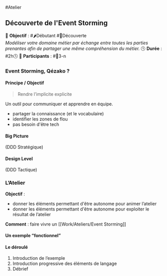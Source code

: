 #Atelier 
## **Découverte de l'Event Storming**

🎯 **Objectif** : #🌶️Débutant #🔭Découverte  
	*Modéliser votre domaine métier par échange entre toutes les parties prenantes afin de partager une même compréhension du métier.*
🕓 **Durée** : #2h🕓 
👥 **Participants** : #👥3-n 

### Event Storming, Qézako ?

#### Principe / Objectif

> Rendre l’implicite explicite

Un outil pour communiquer et apprendre en équipe.
-   partager la connaissance (et le vocabulaire)
-   identifier les zones de flou
-   pas besoin d'être tech

#### Big Picture

(DDD Stratégique)

#### Design Level

(DDD Tactique)

### L’Atelier

**Objectif** :
-   donner les éléments permettant d'être autonome pour animer l’atelier
-   donner les éléments permettant d'être autonome pour exploiter le résultat de l’atelier

**Comment** : faire vivre un [[Work/Ateliers/Event Storming]]

#### Un exemple “fonctionnel”

#### Le déroulé
1.  Introduction de l’exemple
2.  Introduction progressive des éléments de langage
3.  Débrief